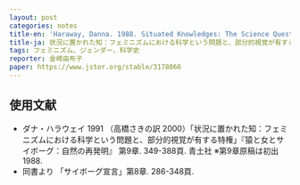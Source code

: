 ```yaml
---
layout: post
categories: notes
title-en: 'Haraway, Danna. 1988. Situated Knowledges: The Science Question in Feminism and the Privilege of Partial Perspective'
title-ja: 状況に置かれた知：フェミニズムにおける科学という問題と、部分的視覚が有する特権
tags: フェミニズム、ジェンダー、科学史
reporter: 金崎由布子
paper: https://www.jstor.org/stable/3178066
---
```


## 使用文献
- ダナ・ハラウェイ 1991 （高橋さきの訳 2000）「状況に置かれた知：フェミニズムにおける科学という問題と、部分的視覚が有する特権」『猿と女とサイボーグ：自然の再発明』 第9章. 349-388頁. 青土社
  ※第9章原稿は初出1988. 
- 同書より 「サイボーグ宣言」第8章. 286-348頁. 
